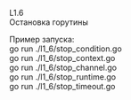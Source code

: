 L1.6  
Остановка горутины  

Пример запуска:  
go run ./l1_6/stop_condition.go  
go run ./l1_6/stop_context.go  
go run ./l1_6/stop_channel.go  
go run ./l1_6/stop_runtime.go  
go run ./l1_6/stop_timeout.go  